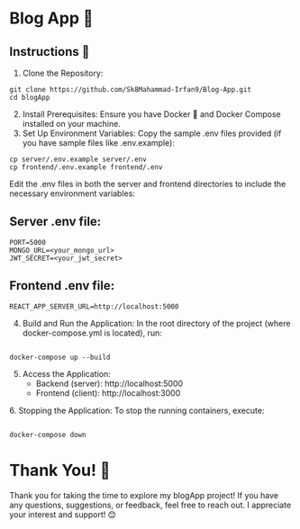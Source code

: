 # Blog App 📝
  ## Instructions 🚀
  1. Clone the Repository:

```
git clone https://github.com/Sk8Mahammad-Irfan9/Blog-App.git
cd blogApp
```
  2. Install Prerequisites:
  Ensure you have Docker 🐳 and Docker Compose installed on your machine.
  3. Set Up Environment Variables:
    Copy the sample .env files provided (if you have sample files like .env.example):
    
```
cp server/.env.example server/.env
cp frontend/.env.example frontend/.env
```
Edit the .env files in both the server and frontend directories to include the necessary environment variables:
## Server .env file:
```
PORT=5000
MONGO_URL=<your_mongo_url>
JWT_SECRET=<your_jwt_secret>
```
## Frontend .env file:
 ```REACT_APP_SERVER_URL=http://localhost:5000```
 
  4. Build and Run the Application: In the root directory of the project (where docker-compose.yml is located), run:
 
```

docker-compose up --build

```
  5. Access the Application:
    <ul>
      <li>
        Backend (server): http://localhost:5000
      </li>
      <li>
        Frontend (client): http://localhost:3000
  </li>
</ul>
  6. Stopping the Application: To stop the running containers, execute:
    
  
  ```

  docker-compose down
  
  ```

# Thank You! 🙏
Thank you for taking the time to explore my blogApp project! If you have any questions, suggestions, or feedback, feel free to reach out. I appreciate your interest and support! 😊
    
